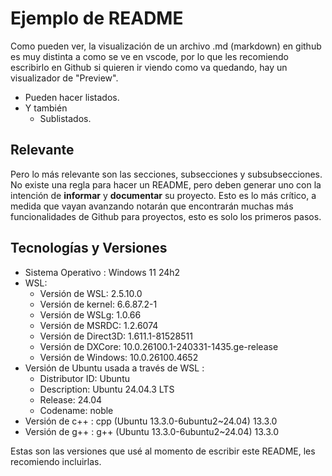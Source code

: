 # Ejemplo de README

Como pueden ver, la visualización de un archivo .md (markdown) en github es muy distinta a como se ve en vscode, por lo que les recomiendo escribirlo en Github si quieren ir viendo como va quedando, hay un visualizador de "Preview".

- Pueden hacer listados.
- Y también
  - Sublistados.

## Relevante

Pero lo más relevante son las secciones, subsecciones y subsubsecciones. No existe una regla para hacer un README, pero deben generar uno con la intención de **informar** y **documentar** su proyecto. Esto es lo más crítico, a medida que vayan avanzando
notarán que encontrarán muchas más funcionalidades de Github para proyectos, esto es solo los primeros pasos.

## Tecnologías y Versiones

- Sistema Operativo : Windows 11 24h2
- WSL:
  - Versión de WSL: 2.5.10.0
  - Versión de kernel: 6.6.87.2-1
  - Versión de WSLg: 1.0.66
  - Versión de MSRDC: 1.2.6074
  - Versión de Direct3D: 1.611.1-81528511
  - Versión de DXCore: 10.0.26100.1-240331-1435.ge-release
  - Versión de Windows: 10.0.26100.4652
- Versión de Ubuntu usada a través de WSL :
  - Distributor ID: Ubuntu
  - Description:    Ubuntu 24.04.3 LTS
  - Release:        24.04
  - Codename:       noble
- Versión de c++ : cpp (Ubuntu 13.3.0-6ubuntu2~24.04) 13.3.0
- Versión de g++ : g++ (Ubuntu 13.3.0-6ubuntu2~24.04) 13.3.0


Estas son las versiones que usé al momento de escribir este README, les recomiendo incluirlas.
